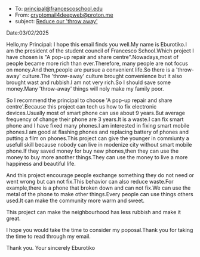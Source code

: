 - To: principal@francescoschool.edu
- From: cryptomail4deepweb@proton.me
- subject: <u>Reduce our 'throw away'</u>

Date:03/02/2025

Hello,my Principal:
I hope this email finds you well.My name is Eburotiko.I am the president of the student council of Francesco School.Which project I have chosen is "A pop-up repair and share centre".Nowadays,most of people became more rich than ever.Therefore, many people are not focus on money.And then,people are pursue a convenient life.So there is a 'throw-away' culture.The 'throw-away' culture brought convenience but it also brought wast and rubbish.I am not very rich.So I should save some money.Many 'throw-away' things will noly make my family poor.


So I recommend the principal to choose 'A pop-up repair and share centre'.Because this project can tech us how to fix electronic devices.Usually most of smart phone can use about 9 years.But average frequency of change their phone are 3 years.It is a waste.I can fix smart phone and I have fixed many phones.I am interested in fixing smart mobile phones.I am good at flashing phones and replacing battery of phones and putting a film on phones.This project can give the younger in commiunty a usefull skill because nobody can live in modenize city without smart mobile phone.If they saved money for buy new phones,then they can use the money to buy more another things.They can use the money to live a more happiness and beautiful life. 


And this project encourage people exchange something they do not need or went wrong but can not fix.This behavior can also reduce waste.For example,there is a phone that broken down and can not fix.We can use the metal of the phone to make other things.Every people can use things others used.It can make the community more warm and sweet.


This project can make the neighbourhood has less rubbish and make it great.


I hope you would take the time to consider my poposal.Thank you for taking the time to read through my email.

Thank you.
Your sincerely
Eburotiko